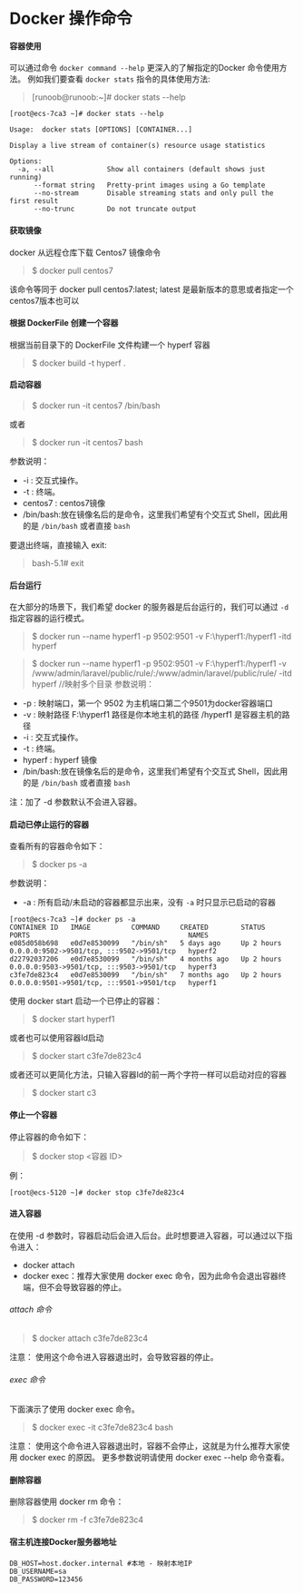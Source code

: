 # Docker 操作命令
#### 容器使用
可以通过命令 ```docker command --help``` 更深入的了解指定的Docker 命令使用方法。
例如我们要查看 ```docker stats``` 指令的具体使用方法:

>[runoob@runoob:~]# docker stats --help

```linux
[root@ecs-7ca3 ~]# docker stats --help

Usage:  docker stats [OPTIONS] [CONTAINER...]

Display a live stream of container(s) resource usage statistics

Options:
  -a, --all             Show all containers (default shows just running)
      --format string   Pretty-print images using a Go template
      --no-stream       Disable streaming stats and only pull the first result
      --no-trunc        Do not truncate output
```
#### 获取镜像

docker 从远程仓库下载 Centos7 镜像命令

>$ docker pull centos7

该命令等同于 docker pull centos7:latest; latest 是最新版本的意思或者指定一个centos7版本也可以

#### 根据 DockerFile 创建一个容器
根据当前目录下的 DockerFile 文件构建一个 hyperf 容器
>$ docker build -t hyperf .

#### 启动容器

>$ docker run -it centos7 /bin/bash

或者
>$ docker run -it centos7 bash

参数说明：
* -i : 交互式操作。
* -t : 终端。
* centos7 : centos7镜像
* /bin/bash:放在镜像名后的是命令，这里我们希望有个交互式 Shell，因此用的是 ```/bin/bash``` 或者直接 ``bash``

要退出终端，直接输入 exit:

>bash-5.1# exit


#### 后台运行

在大部分的场景下，我们希望 docker 的服务器是后台运行的，我们可以通过 ``-d`` 指定容器的运行模式。

>$ docker run --name hyperf1 -p 9502:9501 -v F:\hyperf1:/hyperf1 -itd hyperf

>$ docker run --name hyperf1 -p 9502:9501 -v F:\hyperf1:/hyperf1 -v /www/admin/laravel/public/rule/:/www/admin/laravel/public/rule/ -itd hyperf  //映射多个目录
参数说明：
* -p : 映射端口，第一个 9502 为主机端口第二个9501为docker容器端口
* -v : 映射路径 F:\hyperf1 路径是你本地主机的路径 /hyperf1 是容器主机的路径
* -i : 交互式操作。
* -t : 终端。
* hyperf : hyperf 镜像
* /bin/bash:放在镜像名后的是命令，这里我们希望有个交互式 Shell，因此用的是 ```/bin/bash``` 或者直接 ``bash``

注：加了 -d 参数默认不会进入容器。
#### 启动已停止运行的容器
查看所有的容器命令如下：

>$ docker ps -a

参数说明：
* -a : 所有启动/未启动的容器都显示出来，没有 ``-a`` 时只显示已启动的容器

```linux
[root@ecs-7ca3 ~]# docker ps -a
CONTAINER ID   IMAGE          COMMAND     CREATED        STATUS       PORTS                                       NAMES
e085d058b698   e0d7e8530099   "/bin/sh"   5 days ago     Up 2 hours   0.0.0.0:9502->9501/tcp, :::9502->9501/tcp   hyperf2
d22792037206   e0d7e8530099   "/bin/sh"   4 months ago   Up 2 hours   0.0.0.0:9503->9501/tcp, :::9503->9501/tcp   hyperf3
c3fe7de823c4   e0d7e8530099   "/bin/sh"   7 months ago   Up 2 hours   0.0.0.0:9501->9501/tcp, :::9501->9501/tcp   hyperf1
```

使用 docker start 启动一个已停止的容器：

>$ docker start hyperf1

或者也可以使用容器Id启动

>$ docker start c3fe7de823c4

或者还可以更简化方法，只输入容器Id的前一两个字符一样可以启动对应的容器

>$ docker start c3

#### 停止一个容器
停止容器的命令如下：
>$ docker stop <容器 ID>

例：
```
[root@ecs-5120 ~]# docker stop c3fe7de823c4 
```

#### 进入容器
在使用 -d 参数时，容器启动后会进入后台。此时想要进入容器，可以通过以下指令进入：

* docker attach
* docker exec：推荐大家使用 docker exec 命令，因为此命令会退出容器终端，但不会导致容器的停止。

###### attach 命令
>$ docker attach c3fe7de823c4

注意： 使用这个命令进入容器退出时，会导致容器的停止。

###### exec 命令
下面演示了使用 docker exec 命令。

>$ docker exec -it c3fe7de823c4 bash

注意： 使用这个命令进入容器退出时，容器不会停止，这就是为什么推荐大家使用 docker exec 的原因。
更多参数说明请使用 docker exec --help 命令查看。

#### 删除容器
删除容器使用 docker rm 命令：

>$ docker rm -f c3fe7de823c4

#### 宿主机连接Docker服务器地址
```injectablephp
DB_HOST=host.docker.internal #本地 - 映射本地IP
DB_USERNAME=sa
DB_PASSWORD=123456
```